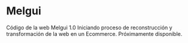# Melgui
Código de la web Melgui 1.0
Iniciando proceso de reconstrucción y transformación de la web en un Ecommerce. 
Próximamente disponible. 
